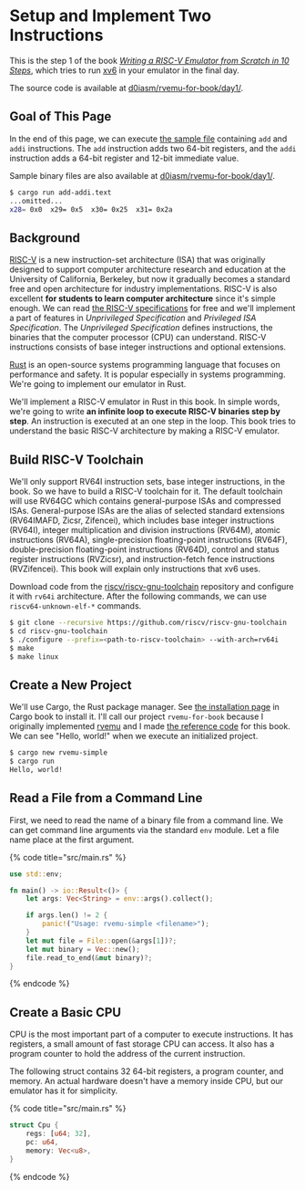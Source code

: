 # Setup and Implement Two Instructions

This is the step 1 of the book [_Writing a RISC-V Emulator from Scratch in 10 Steps_](./), which tries to run [xv6](https://github.com/mit-pdos/xv6-riscv) in your emulator in the final day.

The source code is available at [d0iasm/rvemu-for-book/day1/](https://github.com/d0iasm/rvemu-for-book/tree/master/day1).

## Goal of This Page

In the end of this page, we can execute [the sample file](https://github.com/d0iasm/rvemu-for-book/blob/master/day1/add-addi.s) containing `add` and `addi` instructions. The `add` instruction adds two 64-bit registers, and the `addi` instruction adds a 64-bit register and 12-bit immediate value.

Sample binary files are also available at [d0iasm/rvemu-for-book/day1/](https://github.com/d0iasm/rvemu-for-book/tree/master/day1).

```bash
$ cargo run add-addi.text
...omitted...
x28= 0x0  x29= 0x5  x30= 0x25  x31= 0x2a
```

## Background

[RISC-V](https://riscv.org/) is a new instruction-set architecture \(ISA\) that was originally designed to support computer architecture research and education at the University of California, Berkeley, but now it gradually becomes a standard free and open architecture for industry implementations. RISC-V is also excellent **for students to learn computer architecture** since it's simple enough. We can read [the RISC-V specifications](https://riscv.org/specifications/) for free and we'll implement a part of features in _Unprivileged Specification_ and _Privileged ISA Specification_. The _Unprivileged Specification_ defines instructions, the binaries that the computer processor \(CPU\) can understand. RISC-V instructions consists of base integer instructions and optional extensions.

[Rust](https://www.rust-lang.org/) is an open-source systems programming language that focuses on performance and safety. It is popular especially in systems programming. We're going to implement our emulator in Rust.

We'll implement a RISC-V emulator in Rust in this book. In simple words, we're going to write **an infinite loop to execute RISC-V binaries step by step**. An instruction is executed at an one step in the loop. This book tries to understand the basic RISC-V architecture by making a RISC-V emulator.

## Build RISC-V Toolchain

We'll only support RV64I instruction sets, base integer instructions, in the book. So we have to build a RISC-V toolchain for it. The default toolchain will use RV64GC which contains general-purpose ISAs and compressed ISAs. General-purpose ISAs are the alias of selected standard extensions \(RV64IMAFD, Zicsr, Zifencei\), which includes base integer instructions \(RV64I\), integer multiplication and division instructions \(RV64M\), atomic instructions \(RV64A\), single-precision floating-point instructions \(RV64F\), double-precision floating-point instructions \(RV64D\), control and status register instructions \(RVZicsr\), and instruction-fetch fence instructions \(RVZifencei\). This book will explain only instructions that xv6 uses.

Download code from the [riscv/riscv-gnu-toolchain](https://github.com/riscv/riscv-gnu-toolchain) repository and configure it with `rv64i` architecture. After the following commands, we can use `riscv64-unknown-elf-*` commands.

```bash
$ git clone --recursive https://github.com/riscv/riscv-gnu-toolchain
$ cd riscv-gnu-toolchain
$ ./configure --prefix=<path-to-riscv-toolchain> --with-arch=rv64i
$ make
$ make linux
```

## Create a New Project

We'll use Cargo, the Rust package manager. See [the installation page](https://doc.rust-lang.org/cargo/getting-started/installation.html) in Cargo book to install it. I'll call our project `rvemu-for-book` because I originally implemented [rvemu](https://github.com/d0iasm/rvemu) and I made [the reference code](https://github.com/d0iasm/rvemu-for-book) for this book. We can see "Hello, world!" when we execute an initialized project.

```bash
$ cargo new rvemu-simple
$ cargo run
Hello, world!
```

## Read a File from a Command Line

First, we need to read the name of a binary file from a command line. We can get command line arguments via the standard `env` module. Let a file name place at the first argument.

{% code title="src/main.rs" %}
```rust
use std::env;

fn main() -> io::Result<()> {
    let args: Vec<String> = env::args().collect();

    if args.len() != 2 {
        panic!("Usage: rvemu-simple <filename>");
    }
    let mut file = File::open(&args[1])?;
    let mut binary = Vec::new();
    file.read_to_end(&mut binary)?;
}
```
{% endcode %}

## Create a Basic CPU

CPU is the most important part of a computer to execute instructions. It has registers, a small amount of fast storage CPU can access. It also has a program counter to hold the address of the current instruction.

The following struct contains 32 64-bit registers, a program counter, and memory. An actual hardware doesn't have a memory inside CPU, but our emulator has it for simplicity.

{% code title="src/main.rs" %}
```rust
struct Cpu {
    regs: [u64; 32],
    pc: u64,
    memory: Vec<u8>,
}
```
{% endcode %}





